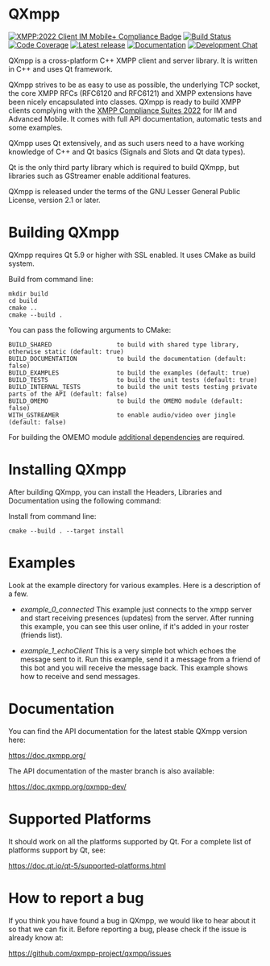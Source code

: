 <!--
SPDX-FileCopyrightText: 2009 Manjeet Dahiya <manjeetdahiya@gmail.com>

SPDX-License-Identifier: CC0-1.0
-->

# QXmpp

[![XMPP:2022 Client IM Mobile+ Compliance Badge](https://img.shields.io/badge/XMPP%3A2022%20Client-Core%20IM%20Mobile%2B-green)][xmpp-compliance]
[![Build Status](https://github.com/qxmpp-project/qxmpp/workflows/tests/badge.svg)](https://github.com/qxmpp-project/qxmpp/actions)
[![Code Coverage](https://img.shields.io/codecov/c/github/qxmpp-project/qxmpp.svg)](https://codecov.io/gh/qxmpp-project/qxmpp)
[![Latest release](https://img.shields.io/github/v/release/qxmpp-project/qxmpp)](https://github.com/qxmpp-project/qxmpp/releases/latest)
[![Documentation](https://img.shields.io/website?down_message=offline&label=documentation&up_message=online&url=https%3A%2F%2Fdoc.qxmpp.org%2F)][qxmpp-doc]
[![Development Chat](https://search.jabbercat.org/api/1.0/badge?address=qxmpp@muc.kaidan.im)][dev-chat]

QXmpp is a cross-platform C++ XMPP client and server library. It is written
in C++ and uses Qt framework.

QXmpp strives to be as easy to use as possible, the underlying TCP socket, the
core XMPP RFCs (RFC6120 and RFC6121) and XMPP extensions have been nicely
encapsulated into classes. QXmpp is ready to build XMPP clients complying with
the [XMPP Compliance Suites 2022][xmpp-compliance] for IM and Advanced Mobile.
It comes with full API documentation, automatic tests and some examples.

QXmpp uses Qt extensively, and as such users need to a have working knowledge of
C++ and Qt basics (Signals and Slots and Qt data types).

Qt is the only third party library which is required to build QXmpp, but
libraries such as GStreamer enable additional features.

QXmpp is released under the terms of the GNU Lesser General Public License,
version 2.1 or later.

Building QXmpp
==============

QXmpp requires Qt 5.9 or higher with SSL enabled.
It uses CMake as build system.

Build from command line:

    mkdir build
    cd build
    cmake ..
    cmake --build .

You can pass the following arguments to CMake:

    BUILD_SHARED                  to build with shared type library, otherwise static (default: true)
    BUILD_DOCUMENTATION           to build the documentation (default: false)
    BUILD_EXAMPLES                to build the examples (default: true)
    BUILD_TESTS                   to build the unit tests (default: true)
    BUILD_INTERNAL_TESTS          to build the unit tests testing private parts of the API (default: false)
    BUILD_OMEMO                   to build the OMEMO module (default: false)
    WITH_GSTREAMER                to enable audio/video over jingle (default: false)

For building the OMEMO module [additional dependencies](src/omemo/README.md)
are required.

Installing QXmpp
================

After building QXmpp, you can install the Headers, Libraries
and Documentation using the following command:

Install from command line:

    cmake --build . --target install

Examples
========

Look at the example directory for various examples. Here is a description of
a few.

* *example_0_connected*
This example just connects to the xmpp server and start receiving presences
(updates) from the server. After running this example, you can see this user
online, if it's added in your roster (friends list).

* *example_1_echoClient*
This is a very simple bot which echoes the message sent to it. Run this
example, send it a message from a friend of this bot and you will
receive the message back. This example shows how to receive and send messages.

Documentation
=============

You can find the API documentation for the latest stable QXmpp version here:

https://doc.qxmpp.org/

The API documentation of the master branch is also available:

https://doc.qxmpp.org/qxmpp-dev/

Supported Platforms
===================

It should work on all the platforms supported by Qt. For a complete list of
platforms support by Qt, see:

https://doc.qt.io/qt-5/supported-platforms.html

How to report a bug
===================

If you think you have found a bug in QXmpp, we would like to hear about
it so that we can fix it. Before reporting a bug, please check if the issue
is already know at:

https://github.com/qxmpp-project/qxmpp/issues

[dev-chat]: xmpp:qxmpp@muc.kaidan.im?join
[xmpp-compliance]: https://xmpp.org/extensions/xep-0459.html
[qxmpp-doc]: https://doc.qxmpp.org/
